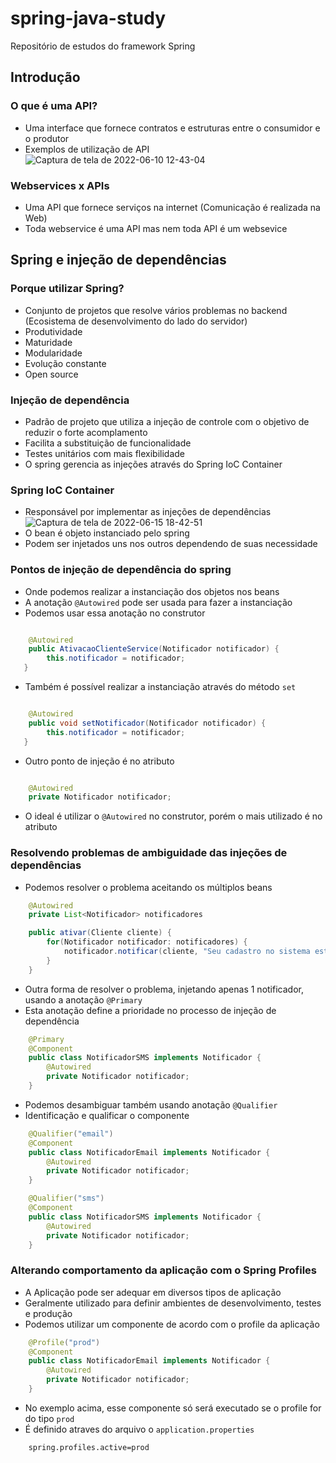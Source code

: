 # spring-java-study
Repositório de estudos do framework Spring

## Introdução

### O que é uma API?
- Uma interface que fornece contratos e estruturas entre o consumidor e o produtor
- Exemplos de utilização de API
![Captura de tela de 2022-06-10 12-43-04](https://user-images.githubusercontent.com/43495376/173102215-fbeacbcf-4720-47c9-90b9-e06d4f52136d.png)

### Webservices x APIs
- Uma API que fornece serviços na internet (Comunicação é realizada na Web)
- Toda webservice é uma API mas nem toda API é um websevice

## Spring e injeção de dependências
### Porque utilizar Spring?
- Conjunto de projetos que resolve vários problemas no backend (Ecosistema de desenvolvimento do lado do servidor)
- Produtividade
- Maturidade
- Modularidade
- Evolução constante
- Open source

### Injeção de dependência
- Padrão de projeto que utiliza a injeção de controle com o objetivo de reduzir o forte acomplamento
- Facilita a substituição de funcionalidade
- Testes unitários com mais flexibilidade
- O spring gerencia as injeções através do Spring IoC Container

### Spring IoC Container
- Responsável por implementar as injeções de dependências
![Captura de tela de 2022-06-15 18-42-51](https://user-images.githubusercontent.com/43495376/173935004-e1cea892-fa6c-4d2d-a18f-54c44b3e1691.png)
- O bean é objeto instanciado pelo spring
- Podem ser injetados uns nos outros dependendo de suas necessidade

### Pontos de injeção de dependência do spring
- Onde podemos realizar a instanciação dos objetos nos beans
- A anotação `@Autowired` pode ser usada para fazer a instanciação
- Podemos usar essa anotação no construtor

```java

    @Autowired
    public AtivacaoClienteService(Notificador notificador) {
        this.notificador = notificador;
   }
```
- Também é possível realizar a instanciação através do método `set`
```java

    @Autowired
    public void setNotificador(Notificador notificador) {
        this.notificador = notificador;
   }
```
- Outro ponto de injeção é no atributo
```java

    @Autowired
    private Notificador notificador;
```
- O ideal é utilizar o `@Autowired` no construtor, porém o mais utilizado é no atributo

### Resolvendo problemas de ambiguidade das injeções de dependências
- Podemos resolver o problema aceitando os múltiplos beans
```java
    @Autowired
    private List<Notificador> notificadores

    public ativar(Cliente cliente) {
        for(Notificador notificador: notificadores) {
            notificador.notificar(cliente, "Seu cadastro no sistema está ativo");
        }
    }
```
- Outra forma de resolver o problema, injetando apenas 1 notificador, usando a anotação `@Primary`
- Esta anotação define a prioridade no processo de injeção de dependência
```java
    @Primary 
    @Component 
    public class NotificadorSMS implements Notificador {
        @Autowired 
        private Notificador notificador;
    }
```
- Podemos desambiguar também usando anotação `@Qualifier`
- Identificação e qualificar o componente
```java
    @Qualifier("email")
    @Component 
    public class NotificadorEmail implements Notificador {
        @Autowired 
        private Notificador notificador;
    }

    @Qualifier("sms")
    @Component
    public class NotificadorSMS implements Notificador {
        @Autowired
        private Notificador notificador;
    }   
```

### Alterando comportamento da aplicação com o Spring Profiles
- A Aplicação pode ser adequar em diversos tipos de aplicação
- Geralmente utilizado para definir ambientes de desenvolvimento, testes e produção
- Podemos utilizar um componente de acordo com o profile da aplicação
```java
    @Profile("prod")
    @Component
    public class NotificadorEmail implements Notificador {
        @Autowired 
        private Notificador notificador;
    }
```
- No exemplo acima, esse componente só será executado se o profile for do tipo `prod`
- É definido atraves do arquivo o `application.properties`
```properties
    spring.profiles.active=prod
```
